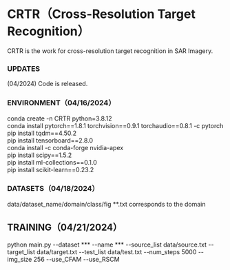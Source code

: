 # CRTR（Cross-Resolution Target Recognition）
CRTR is the work for cross-resolution target recognition in SAR Imagery.

### UPDATES 
(04/2024) Code is released. 

### ENVIRONMENT（04/16/2024）
conda create -n CRTR python=3.8.12  
conda install pytorch==1.8.1 torchvision==0.9.1 torchaudio==0.8.1 -c pytorch  
pip install tqdm==4.50.2  
pip install tensorboard==2.8.0  
conda install -c conda-forge nvidia-apex  
pip install scipy==1.5.2  
pip install ml-collections==0.1.0  
pip install scikit-learn==0.23.2  

### DATASETS（04/18/2024）
data/dataset_name/domain/class/fig
**.txt corresponds to the domain

## TRAINING（04/21/2024）
python main.py --dataset *** --name *** --source_list data/source.txt --target_list data/target.txt --test_list data/test.txt --num_steps 5000 --img_size 256 --use_CFAM --use_RSCM 

